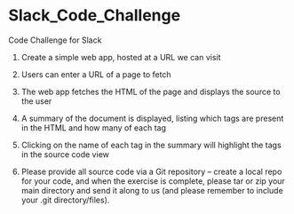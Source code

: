 # Slack_Code_Challenge
Code Challenge for Slack

1. Create a simple web app, hosted at a URL we can visit

2. Users can enter a URL of a page to fetch

3. The web app fetches the HTML of the page and displays the source to the user

4. A summary of the document is displayed, listing which tags are present in the HTML and how many of each tag

5. Clicking on the name of each tag in the summary will highlight the tags in the source code view

6. Please provide all source code via a Git repository – create a local repo for your code, and when the exercise is complete, please tar or zip your main directory and send it along to us (and please remember to include your .git directory/files).
